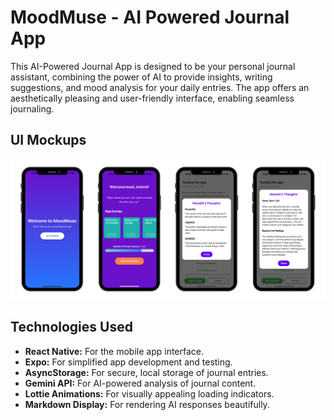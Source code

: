 # MoodMuse - AI Powered Journal App

This AI-Powered Journal App is designed to be your personal journal assistant, combining the power of AI to provide insights, writing suggestions, and mood analysis for your daily entries. The app offers an aesthetically pleasing and user-friendly interface, enabling seamless journaling.

## UI Mockups

![UI Mockup](./assets/mockup.png)

## Technologies Used

- **React Native:** For the mobile app interface.
- **Expo:** For simplified app development and testing.
- **AsyncStorage:** For secure, local storage of journal entries.
- **Gemini API:** For AI-powered analysis of journal content.
- **Lottie Animations:** For visually appealing loading indicators.
- **Markdown Display:** For rendering AI responses beautifully.
